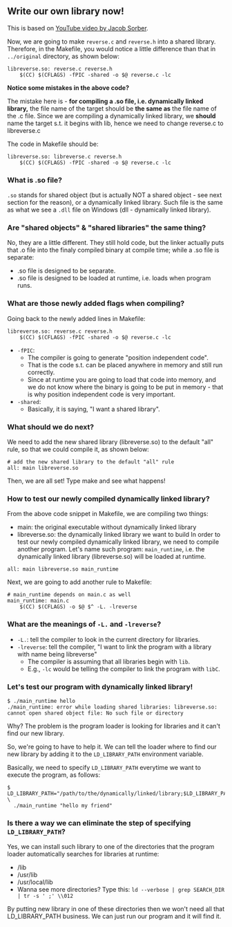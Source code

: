 ## Write our own library now!
This is based on [YouTube video by Jacob Sorber](https://www.youtube.com/watch?v=JbHmin2Wtmc&t=153s).


Now, we are going to make ```reverse.c``` and ```reverse.h``` into a shared 
library. Therefore, in the Makefile, you would notice a little difference than
that in ```../original``` directory, as shown below:
```
libreverse.so: reverse.c reverse.h
    $(CC) $(CFLAGS) -fPIC -shared -o $@ reverse.c -lc
```

**Notice some mistakes in the above code?**

The mistake here is - **for compiling a .so file, i.e. dynamically linked library,** 
the file name of the target should be **the same as** the file name of the .c 
file. Since we are compiling a dynamically linked library, we **should** name 
the target s.t. it begins with lib, hence we need to change reverse.c to 
libreverse.c

The code in Makefile should be:
```
libreverse.so: libreverse.c reverse.h
    $(CC) $(CFLAGS) -fPIC -shared -o $@ reverse.c -lc
```

### What is .so file?
```.so``` stands for shared object (but is actually NOT a shared object - see
next section for the reason), or a dynamically linked library. Such file is the 
same as what we see a ```.dll``` file on Windows (dll - dynamically linked 
library).


### Are "shared objects" & "shared libraries" the same thing?
No, they are a little different. They still hold code, but the linker actually
puts that .o file into the finaly compiled binary at compile time; while a .so 
file is separate:
- .so file is designed to be separate.
- .so file is designed to be loaded at runtime, i.e. loads when program runs.

### What are those newly added flags when compiling?
Going back to the newly added lines in Makefile:
```
libreverse.so: reverse.c reverse.h
    $(CC) $(CFLAGS) -fPIC -shared -o $@ reverse.c -lc
```
+ ```-fPIC```: 
    + The compiler is going to generate "position independent code".
    + That is the code s.t. can be placed anywhere in memory and still run correctly.
    + Since at runtime you are going to load that code into memory, and we do not know where the binary is going to be put in memory - that is why position independent code is very important.
+ ```-shared```:
    + Basically, it is saying, "I want a shared library".

### What should we do next?
We need to add the new shared library (libreverse.so) to the default "all" rule,
so that we could compile it, as shown below:
```
# add the new shared library to the default "all" rule
all: main libreverse.so
```

Then, we are all set! Type make and see what happens!

### How to test our newly compiled dynamically linked library?
From the above code snippet in Makefile, we are compiling two things:
- main: the original executable without dynamically linked library
- libreverse.so: the dynamically linked library we want to build
In order to test our newly compiled dynamically linked library, we need to 
compile another program. Let's name such program: ```main_runtime```, i.e. the
dynamically linked library (libreverse.so) will be loaded at runtime.
```
all: main libreverse.so main_runtime
```

Next, we are going to add another rule to Makefile:
```
# main_runtime depends on main.c as well
main_runtime: main.c
    $(CC) $(CFLAGS) -o $@ $^ -L. -lreverse
```

### What are the meanings of ```-L.``` and ```-lreverse```?
+ ```-L.```: tell the compiler to look in the current directory for libraries.
+ ```-lreverse```: tell the compiler, "I want to link the program with a library with name being libreverse"
    + The compiler is assuming that all libraries begin with ```lib```.
    + E.g., ```-lc``` would be telling the compiler to link the program with ```libC```.

### Let's test our program with dynamically linked library!
```
$ ./main_runtime hello
./main_runtime: error while loading shared libraries: libreverse.so: cannot open shared object file: No such file or directory
```
Why? The problem is the program loader is looking for libraries and it can't 
find our new library. 

So, we're going to have to help it. We can tell the loader where to find our new
library by adding it to the ```LD_LIBRARY_PATH``` environment variable.

Basically, we need to specify ```LD_LIBRARY_PATH``` everytime we want to execute
the program, as follows:
```
$ LD_LIBRARY_PATH="/path/to/the/dynamically/linked/library;$LD_LIBRARY_PATH" \
  ./main_runtime "hello my friend"
```

### Is there a way we can eliminate the step of specifying ```LD_LIBRARY_PATH```?
Yes, we can install such library to one of the directories that the program 
loader automatically searches for libraries at runtime:
- /lib
- /usr/lib
- /usr/local/lib
- Wanna see more directories? Type this: ```ld --verbose | grep SEARCH_DIR | tr -s ' ;' \\012```

By putting new library in one of these directories then we won't need all that
LD_LIBRARY_PATH business. We can just run our program and it will find it.

